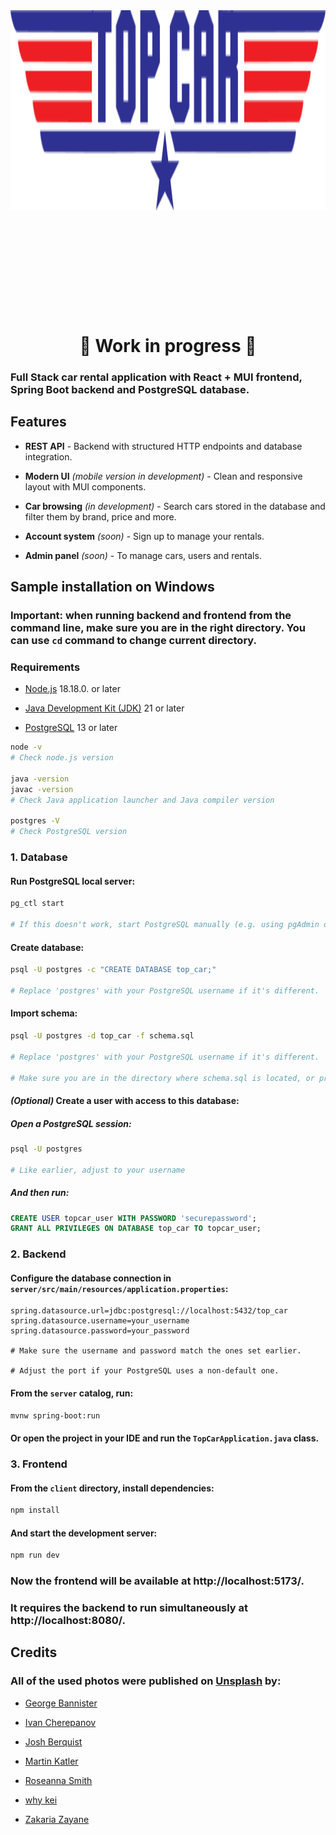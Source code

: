 <img src="client/src/assets/topcar.png" style="
        display: block; 
           margin-left: auto;
           margin-right: auto;
           margin-top: 2vh;
           margin-bottom: 5vh;
           height: 8vh;" />

<h1 style="text-align: center">🚧 Work in progress 🚧</h1>

### Full Stack car rental application with React + MUI frontend, Spring Boot backend and PostgreSQL database.

## Features

- **REST API** - Backend with structured HTTP endpoints and database integration.

- **Modern UI** _(mobile version in development)_ - Clean and responsive layout with MUI components.

- **Car browsing** _(in development)_ - Search cars stored in the database and filter them by brand, price and more.

- **Account system** _(soon)_ - Sign up to manage your rentals.

- **Admin panel** _(soon)_ - To manage cars, users and rentals.

## Sample installation on Windows

### Important: when running backend and frontend from the command line, make sure you are in the right directory. You can use `cd` command to change current directory.

### Requirements

- [Node.js](https://nodejs.org/en/download) 18.18.0. or later

- [Java Development Kit (JDK)](https://www.oracle.com/java/technologies/downloads/) 21 or later

- [PostgreSQL](https://www.postgresql.org/download/) 13 or later

```bash
node -v
# Check node.js version

java -version
javac -version
# Check Java application launcher and Java compiler version

postgres -V
# Check PostgreSQL version
```

### 1. Database

#### Run PostgreSQL local server:

```bash
pg_ctl start

# If this doesn't work, start PostgreSQL manually (e.g. using pgAdmin or as a system service)
```

#### Create database:

```bash
psql -U postgres -c "CREATE DATABASE top_car;"

# Replace 'postgres' with your PostgreSQL username if it's different.
```

#### Import schema:

```bash
psql -U postgres -d top_car -f schema.sql

# Replace 'postgres' with your PostgreSQL username if it's different.

# Make sure you are in the directory where schema.sql is located, or provide the full path to the file.
```

#### _(Optional)_ Create a user with access to this database:

##### Open a PostgreSQL session:

```bash
psql -U postgres

# Like earlier, adjust to your username
```

##### And then run:

```sql
CREATE USER topcar_user WITH PASSWORD 'securepassword';
GRANT ALL PRIVILEGES ON DATABASE top_car TO topcar_user;
```

### 2. Backend

#### Configure the database connection in `server/src/main/resources/application.properties`:

```properties
spring.datasource.url=jdbc:postgresql://localhost:5432/top_car
spring.datasource.username=your_username
spring.datasource.password=your_password

# Make sure the username and password match the ones set earlier.

# Adjust the port if your PostgreSQL uses a non-default one.
```

#### From the `server` catalog, run:

```bash
mvnw spring-boot:run
```

#### Or open the project in your IDE and run the `TopCarApplication.java` class.

### 3. Frontend

#### From the `client` directory, install dependencies:

```bash
npm install
```

#### And start the development server:

```bash
npm run dev
```

### Now the frontend will be available at http://localhost:5173/.

### It requires the backend to run simultaneously at http://localhost:8080/.

## Credits

### All of the used photos were published on [Unsplash](https://unsplash.com/) by:

- [George Bannister](https://unsplash.com/photos/gray-asphalt-road-near-green-mountains-under-white-clouds-during-daytime-yHv5NFPMH1Q)

- [Ivan Cherepanov](https://unsplash.com/photos/a-view-of-the-dashboard-of-a-car-from-inside-the-vehicle-gSnH7b3PYk8)

- [Josh Berquist](https://unsplash.com/photos/gray-mercedes-benz-coupe-on-black-asphalt-road-during-daytime-_4sWbzH5fp8)

- [Martin Katler](https://unsplash.com/photos/red-ferrari-458-italia-on-road-during-daytime-WTN4tbN_tNQ)

- [Roseanna Smith](https://unsplash.com/photos/brown-and-white-trunk--qzLjuJEmsE)

- [why kei](https://unsplash.com/photos/man-driving-a-car-wearing-wrist-watch-8e2gal_GIE8)

- [Zakaria Zayane](https://unsplash.com/photos/white-land-rover-range-rover-on-brown-field-pb_1XXdKldQ)
